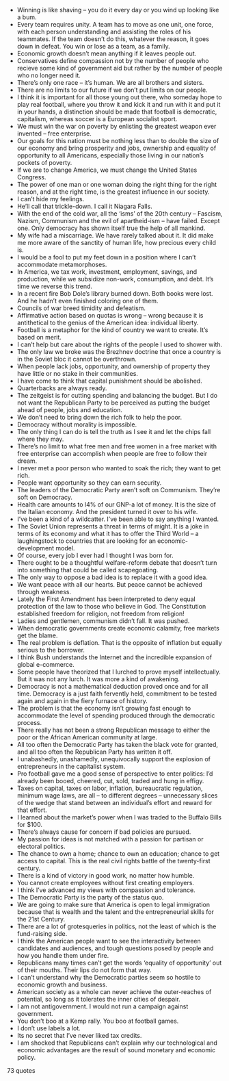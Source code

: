  - Winning is like shaving – you do it every day or you wind up looking like a bum.
 - Every team requires unity. A team has to move as one unit, one force, with each person understanding and assisting the roles of his teammates. If the team doesn’t do this, whatever the reason, it goes down in defeat. You win or lose as a team, as a family.
 - Economic growth doesn’t mean anything if it leaves people out.
 - Conservatives define compassion not by the number of people who recieve some kind of government aid but rather by the number of people who no longer need it.
 - There’s only one race – it’s human. We are all brothers and sisters.
 - There are no limits to our future if we don’t put limits on our people.
 - I think it is important for all those young out there, who someday hope to play real football, where you throw it and kick it and run with it and put it in your hands, a distinction should be made that football is democratic, capitalism, whereas soccer is a European socialist sport.
 - We must win the war on poverty by enlisting the greatest weapon ever invented – free enterprise.
 - Our goals for this nation must be nothing less than to double the size of our economy and bring prosperity and jobs, ownership and equality of opportunity to all Americans, especially those living in our nation’s pockets of poverty.
 - If we are to change America, we must change the United States Congress.
 - The power of one man or one woman doing the right thing for the right reason, and at the right time, is the greatest influence in our society.
 - I can’t hide my feelings.
 - He’ll call that trickle-down. I call it Niagara Falls.
 - With the end of the cold war, all the ‘isms’ of the 20th century – Fascism, Nazism, Communism and the evil of apartheid-ism – have failed. Except one. Only democracy has shown itself true the help of all mankind.
 - My wife had a miscarriage. We have rarely talked about it. It did make me more aware of the sanctity of human life, how precious every child is.
 - I would be a fool to put my feet down in a position where I can’t accommodate metamorphoses.
 - In America, we tax work, investment, employment, savings, and production, while we subsidize non-work, consumption, and debt. It’s time we reverse this trend.
 - In a recent fire Bob Dole’s library burned down. Both books were lost. And he hadn’t even finished coloring one of them.
 - Councils of war breed timidity and defeatism.
 - Affirmative action based on quotas is wrong – wrong because it is antithetical to the genius of the American idea: individual liberty.
 - Football is a metaphor for the kind of country we want to create. It’s based on merit.
 - I can’t help but care about the rights of the people I used to shower with.
 - The only law we broke was the Brezhnev doctrine that once a country is in the Soviet bloc it cannot be overthrown.
 - When people lack jobs, opportunity, and ownership of property they have little or no stake in their communities.
 - I have come to think that capital punishment should be abolished.
 - Quarterbacks are always ready.
 - The zeitgeist is for cutting spending and balancing the budget. But I do not want the Republican Party to be perceived as putting the budget ahead of people, jobs and education.
 - We don’t need to bring down the rich folk to help the poor.
 - Democracy without morality is impossible.
 - The only thing I can do is tell the truth as I see it and let the chips fall where they may.
 - There’s no limit to what free men and free women in a free market with free enterprise can accomplish when people are free to follow their dream.
 - I never met a poor person who wanted to soak the rich; they want to get rich.
 - People want opportunity so they can earn security.
 - The leaders of the Democratic Party aren’t soft on Communism. They’re soft on Democracy.
 - Health care amounts to l4% of our GNP-a lot of money. It is the size of the Italian economy. And the president turned it over to his wife.
 - I’ve been a kind of a wildcatter. I’ve been able to say anything I wanted.
 - The Soviet Union represents a threat in terms of might. It is a joke in terms of its economy and what it has to offer the Third World – a laughingstock to countries that are looking for an economic-development model.
 - Of course, every job I ever had I thought I was born for.
 - There ought to be a thoughtful welfare-reform debate that doesn’t turn into something that could be called scapegoating.
 - The only way to oppose a bad idea is to replace it with a good idea.
 - We want peace with all our hearts. But peace cannot be achieved through weakness.
 - Lately the First Amendment has been interpreted to deny equal protection of the law to those who believe in God. The Constitution established freedom for religion, not freedom from religion!
 - Ladies and gentlemen, communism didn’t fall. It was pushed.
 - When democratic governments create economic calamity, free markets get the blame.
 - The real problem is deflation. That is the opposite of inflation but equally serious to the borrower.
 - I think Bush understands the Internet and the incredible expansion of global e-commerce.
 - Some people have theorized that I lurched to prove myself intellectually. But it was not any lurch. It was more a kind of awakening.
 - Democracy is not a mathematical deduction proved once and for all time. Democracy is a just faith fervently held, commitment to be tested again and again in the fiery furnace of history.
 - The problem is that the economy isn’t growing fast enough to accommodate the level of spending produced through the democratic process.
 - There really has not been a strong Republican message to either the poor or the African American community at large.
 - All too often the Democratic Party has taken the black vote for granted, and all too often the Republican Party has written it off.
 - I unabashedly, unashamedly, unequivocally support the explosion of entrepreneurs in the capitalist system.
 - Pro football gave me a good sense of perspective to enter politics: I’d already been booed, cheered, cut, sold, traded and hung in effigy.
 - Taxes on capital, taxes on labor, inflation, bureaucratic regulation, minimum wage laws, are all – to different degrees – unnecessary slices of the wedge that stand between an individual’s effort and reward for that effort.
 - I learned about the market’s power when I was traded to the Buffalo Bills for $100.
 - There’s always cause for concern if bad policies are pursued.
 - My passion for ideas is not matched with a passion for partisan or electoral politics.
 - The chance to own a home; chance to own an education; chance to get access to capital. This is the real civil rights battle of the twenty-first century.
 - There is a kind of victory in good work, no matter how humble.
 - You cannot create employees without first creating employers.
 - I think I’ve advanced my views with compassion and tolerance.
 - The Democratic Party is the party of the status quo.
 - We are going to make sure that America is open to legal immigration because that is wealth and the talent and the entrepreneurial skills for the 21st Century.
 - There are a lot of grotesqueries in politics, not the least of which is the fund-raising side.
 - I think the American people want to see the interactivity between candidates and audiences, and tough questions posed by people and how you handle them under fire.
 - Republicans many times can’t get the words ‘equality of opportunity’ out of their mouths. Their lips do not form that way.
 - I can’t understand why the Democratic parties seem so hostile to economic growth and business.
 - American society as a whole can never achieve the outer-reaches of potential, so long as it tolerates the inner cities of despair.
 - I am not antigovernment. I would not run a campaign against government.
 - You don’t boo at a Kemp rally. You boo at football games.
 - I don’t use labels a lot.
 - Its no secret that I’ve never liked tax credits.
 - I am shocked that Republicans can’t explain why our technological and economic advantages are the result of sound monetary and economic policy.

73 quotes